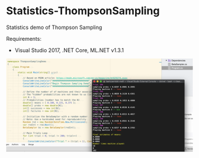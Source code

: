 # Statistics-ThompsonSampling
Statistics demo of Thompson Sampling

Requirements:
* Visual Studio 2017, .NET Core, ML.NET v1.3.1

![Console Output](https://github.com/bartczernicki/Statistics-ThompsonSampling/blob/master/ThompsonSamplingDemo.png)


